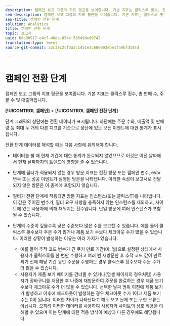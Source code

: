 ```yaml
---
description: 캠페인 보고 그룹의 지표 평균을 보여줍니다. 기본 지표는 클릭스루 횟수, 총 판매 수, 주문 수 및 매출액입니다.
seo-description: 캠페인 보고 그룹의 지표 평균을 보여줍니다. 기본 지표는 클릭스루 횟수, 총 판매 수, 주문 수 및 매출액입니다.
seo-title: 캠페인 전환 단계
solution: Analytics
title: 캠페인 전환 단계
topic: 보고서
uuid: b0a90917-e4c7-40da-854e-58649de09742
translation-type: tm+mt
source-git-commit: a2c38c2cf3a2c1451e2c60e003ebe1fa9bfd145d

---
```



# 캠페인 전환 단계

캠페인 보고 그룹의 지표 평균을 보여줍니다. 기본 지표는 클릭스루 횟수, 총 판매 수, 주문 수 및 매출액입니다.

**[!UICONTROL 캠페인]** &gt; **[!UICONTROL 캠페인 전환 단계]**

단계 그래픽의 상단에는 전환 데이터가 표시됩니다. 하단에는 주문 수와, 매출액 및 판매량 등 최대 두 개의 다른 지표를 기준으로 상단에 있는 모든 이벤트에 대한 통계가 표시됩니다.

전환 단계 데이터를 해석할 때는 다음 사항에 유의해야 합니다. 

* 데이터를 볼 때 현재 기간에 대한 통계가 완료되지 않았으므로 이것은 이전 날짜에서 현재 날짜까지의 트렌드에 영향을 줄 수 있습니다.
* 단계에 필터가 적용되지 않는 경우 방문 지표는 전환 방문 또는 캠페인 변수, eVar 변수 또는 성공 이벤트가 실행된 방문을 나타냅니다. 이러한 속성이 보고서로 전달되지 않은 방문은 이 총계에 포함되지 않습니다.
* 필터가 전환 단계에 적용되면 방문 지표는 인스턴스(또는 클릭스루)를 나타냅니다. 이 값은 주어진 변수가, 필터 요구 사항을 충족하지 않는 인스턴스를 제외하고, 사이트에 있는 사용자에 의해 채워지는 횟수입니다. 단일 방문에 여러 인스턴스가 포함될 수 있습니다.
* 단계의 수준이 깊을수록 낮은 수준보다 많은 수를 보고할 수 있습니다. 예를 들어 클릭스루 횟수보다 주문 수가 많거나 제품 보기 수보다 체크아웃 수가 많을 수 있습니다. 이러한 상황이 발생하는 이유는 여러 가지가 있습니다.

   * 예를 들어 추적 코드 변수가 긴 쿠키 만료 기간(예: 월)으로 설정된 상태에서 사용자가 클릭스루를 한 번만 수행하고 여러 번 재방문한 후 추적 코드 값이 만료되기 전에 해당 기간 동안 주문을 수행하는 경우 클릭스루 횟수보다 주문 수가 더 많을 수 있습니다.
   * 사용자가 제품 보기 페이지를 건너뛸 수 있거나(업셀 페이지의 경우처럼) 사용자가 장바구니를 저장한 후 나중에 재방문하여 주문을 완료하는 경우 제품 보기 수보다 체크아웃 수가 더 많을 수 있습니다. 선택한 날짜 범위 이전에 제품 보기가 발생하고 이후에 체크아웃이 발생하는 경우 체크아웃 수가 1이고 제품 보기 수는 0이 됩니다. 이러한 차이가 나타난다고 해도 보고 문제 또는 구현 오류는 아닙니다. 오히려 이러한 데이터를 사용하여 사용자와 사이트의 상호 작용을 이해할 수 있으며 이는 단계에 대한 적용 방식이 예상과 다른 경우에도 해당됩니다.

